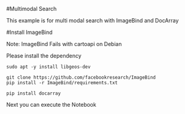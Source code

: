 #Multimodal Search

This example is for multi modal search with ImageBind and DocArray

#Install ImageBind

Note: ImageBind Fails with cartoapi on Debian

Please install the dependency
```
sudo apt -y install libgeos-dev
```
```
git clone https://github.com/facebookresearch/ImageBind
pip install -r ImageBind/requirements.txt
```

```
pip install docarray
```

Next you can execute the Notebook
